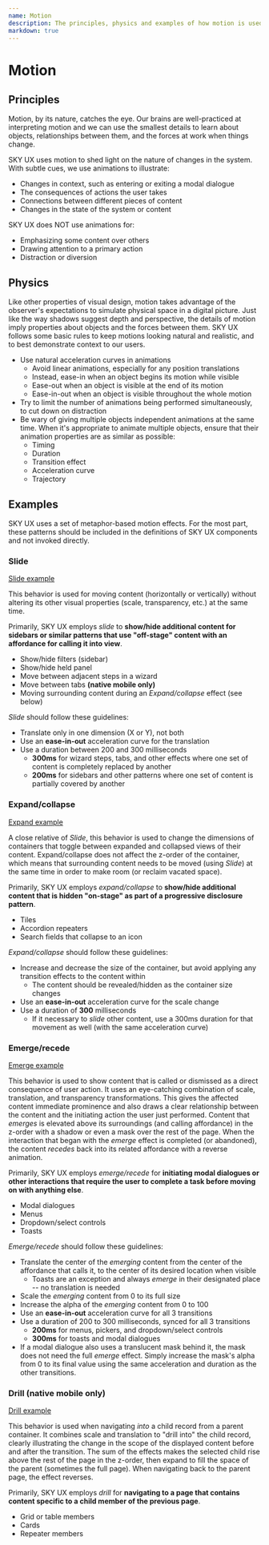 ```yaml
---
name: Motion
description: The principles, physics and examples of how motion is used.
markdown: true
---
```


<h1 class="bb-page-heading">Motion</h1>

<h2 class="bb-section-heading">Principles</h2>

Motion, by its nature, catches the eye. Our brains are well-practiced at interpreting motion and we can use the smallest details to learn about objects, relationships between them, and the forces at work when things change.

SKY UX uses motion to shed light on the nature of changes in the system. With subtle cues, we use animations to illustrate:

* Changes in context, such as entering or exiting a modal dialogue
* The consequences of actions the user takes
* Connections between different pieces of content
* Changes in the state of the system or content

SKY UX does NOT use animations for:

* Emphasizing some content over others
* Drawing attention to a primary action
* Distraction or diversion

<h2 class="bb-section-heading">Physics</h2>

Like other properties of visual design, motion takes advantage of the observer's expectations to simulate physical space in a digital picture. Just like the way shadows suggest depth and perspective, the details of motion imply properties about objects and the forces between them. SKY UX follows some basic rules to keep motions looking natural and realistic, and to best demonstrate context to our users.

* Use natural acceleration curves in animations
	* Avoid linear animations, especially for any position translations
	* Instead, ease-in when an object begins its motion while visible
	* Ease-out when an object is visible at the end of its motion
	* Ease-in-out when an object is visible throughout the whole motion
* Try to limit the number of animations being performed simultaneously, to cut down on distraction
* Be wary of giving multiple objects independent animations at the same time. When it's appropriate to animate multiple objects, ensure that their animation properties are as similar as possible:
	* Timing
	* Duration
	* Transition effect
	* Acceleration curve
	* Trajectory


<h2 class="bb-section-heading">Examples</h2>

SKY UX uses a set of metaphor-based motion effects. For the most part, these patterns should be included in the definitions of SKY UX components and not invoked directly.

<h3 class="bb-subsection-heading">Slide</h3>

[Slide example](https://blackbaudinc.box.com/s/w7cs2wperphvbdhauhcnlz3vmprkl3y6)

This behavior is used for moving content (horizontally or vertically) without altering its other visual properties (scale, transparency, etc.) at the same time. 

Primarily, SKY UX employs _slide_ to **show/hide additional content for sidebars or similar patterns that use "off-stage" content with an affordance for calling it into view**.

* Show/hide filters (sidebar)
* Show/hide held panel
* Move between adjacent steps in a wizard
* Move between tabs **(native mobile only)**
* Moving surrounding content during an _Expand/collapse_ effect (see below)

_Slide_ should follow these guidelines:

* Translate only in one dimension (X or Y), not both
* Use an **ease-in-out** acceleration curve for the translation
* Use a duration between 200 and 300 milliseconds
	* **300ms** for wizard steps, tabs, and other effects where one set of content is completely replaced by another
	* **200ms** for sidebars and other patterns where one set of content is partially covered by another

<h3 class="bb-subsection-heading">Expand/collapse</h3>

[Expand example](https://blackbaudinc.box.com/s/0ush0ig0pf39f4mkj9n354q8r2lqc0vr)

A close relative of _Slide_, this behavior is used to change the dimensions of containers that toggle between expanded and collapsed views of their content. Expand/collapse does not affect the z-order of the container, which means that surrounding content needs to be moved (using _Slide_) at the same time in order to make room (or reclaim vacated space).

Primarily, SKY UX employs _expand/collapse_ to **show/hide additional content that is hidden "on-stage" as part of a progressive disclosure pattern**.

* Tiles
* Accordion repeaters
* Search fields that collapse to an icon

_Expand/collapse_ should follow these guidelines:

* Increase and decrease the size of the container, but avoid applying any transition effects to the content within
	* The content should be revealed/hidden as the container size changes
* Use an **ease-in-out** acceleration curve for the scale change
* Use a duration of **300** milliseconds
	* If it necessary to _slide_ other content, use a 300ms duration for that movement as well (with the same acceleration curve)

<h3 class="bb-subsection-heading">Emerge/recede</h3>

[Emerge example](https://blackbaudinc.box.com/s/xkyl455v5sy5qm2wcu23th66l3o07pcj)

This behavior is used to show content that is called or dismissed as a direct consequence of user action. It uses an eye-catching combination of scale, translation, and transparency transformations. This gives the affected content immediate prominence and also draws a clear relationship between the content and the initiating action the user just performed. Content that _emerges_ is elevated above its surroundings (and calling affordance) in the z-order with a shadow or even a mask over the rest of the page. When the interaction that began with the _emerge_ effect is completed (or abandoned), the content _recedes_ back into its related affordance with a reverse animation.

Primarily, SKY UX employs _emerge/recede_ for **initiating modal dialogues or other interactions that require the user to complete a task before moving on with anything else**.

* Modal dialogues
* Menus
* Dropdown/select controls
* Toasts

_Emerge/recede_ should follow these guidelines:

* Translate the center of the _emerging_ content from the center of the affordance that calls it, to the center of its desired location when visible
	* Toasts are an exception and always _emerge_ in their designated place -- no translation is needed
* Scale the _emerging_ content from 0 to its full size
* Increase the alpha of the _emerging_ content from 0 to 100
* Use an **ease-in-out** acceleration curve for all 3 transitions
* Use a duration of 200 to 300 milliseconds, synced for all 3 transitions
	* **200ms** for menus, pickers, and dropdown/select controls
	* **300ms** for toasts and modal dialogues
* If a modal dialogue also uses a translucent mask behind it, the mask does not need the full _emerge_ effect. Simply increase the mask's alpha from 0 to its final value using the same acceleration and duration as the other transitions.

<h3 class="bb-subsection-heading">Drill (native mobile only)</h3>

[Drill example](https://blackbaudinc.box.com/s/80utgc92xegxsfd8qztq4hd57diwt2ra)

This behavior is used when navigating _into_ a child record from a parent container. It combines scale and translation to "drill into" the child record, clearly illustrating the change in the scope of the displayed content before and after the transition. The sum of the effects makes the selected child rise above the rest of the page in the z-order, then expand to fill the space of the parent (sometimes the full page). When navigating back to the parent page, the effect reverses.

Primarily, SKY UX employs _drill_ for **navigating to a page that contains content specific to a child member of the previous page**.

* Grid or table members
* Cards
* Repeater members